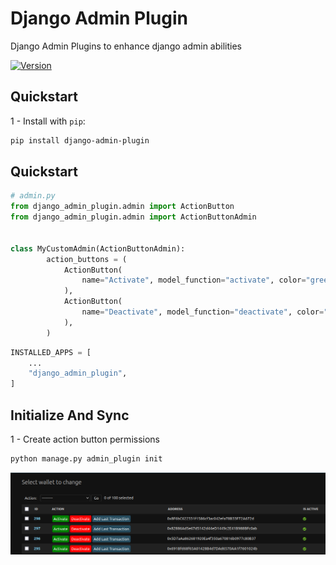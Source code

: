 # Django Admin Plugin

Django Admin Plugins to enhance django admin abilities

<div>
  <a href="https://badge.fury.io/py/django-admin-plugin">
      <img src="https://badge.fury.io/py/django-admin-plugin.svg" alt="Version"/>
  </a>
</div>

## Quickstart

1 - Install with `pip`:

```bash
pip install django-admin-plugin
```

## Quickstart

```python
# admin.py
from django_admin_plugin.admin import ActionButton
from django_admin_plugin.admin import ActionButtonAdmin


class MyCustomAdmin(ActionButtonAdmin):
        action_buttons = (
            ActionButton(
                name="Activate", model_function="activate", color="green"
            ),
            ActionButton(
                name="Deactivate", model_function="deactivate", color="red"
            ),
        )
```

```python
INSTALLED_APPS = [
    ...
    "django_admin_plugin",
]

```



## Initialize And Sync

1 - Create action button permissions
```bash
python manage.py admin_plugin init
```

![action-button.png](docs%2Fimage%2Faction-button.png)
